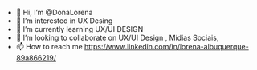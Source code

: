 - 👋 Hi, I’m @DonaLorena
- 👀 I’m interested in UX Desing
- 🌱 I’m currently learning UX/UI DESIGN
- 💞️ I’m looking to collaborate on UX/UI Design , Mídias Sociais, 
- 📫 How to reach me https://www.linkedin.com/in/lorena-albuquerque-89a866219/    

<!---
DonaLorena/DonaLorena is a ✨ special ✨ repository because its `README.md` (this file) appears on your GitHub profile.
You can click the Preview link to take a look at your changes.
--->
